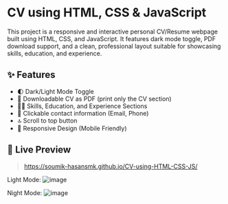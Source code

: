 # CV using HTML, CSS & JavaScript

This project is a responsive and interactive personal CV/Resume webpage built using HTML, CSS, and JavaScript. It features dark mode toggle, PDF download support, and a clean, professional layout suitable for showcasing skills, education, and experience.

## ✨ Features

- 🌓 Dark/Light Mode Toggle
- 📄 Downloadable CV as PDF (print only the CV section)
- 🧑‍💻 Skills, Education, and Experience Sections
- 🔗 Clickable contact information (Email, Phone)
- 🔝 Scroll to top button
- 📱 Responsive Design (Mobile Friendly)

## 📸 Live Preview

> https://soumik-hasansmk.github.io/CV-using-HTML-CSS-JS/

Light Mode:
![image](![image](https://github.com/user-attachments/assets/5de383e7-24ed-4e19-a65c-a51b67f99f7c)
)


Night Mode:
![image](https://github.com/user-attachments/assets/86d6240e-48de-4b30-8766-6ead94fb344f)


